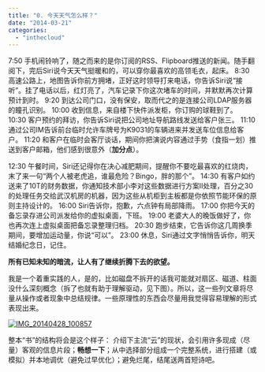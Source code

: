 ```yaml
---
title: "0. 今天天气怎么样？"
date: "2014-03-21"
categories: 
  - "inthecloud"
---
```


7:50 手机闹铃响了，随之而来的是你订阅的RSS、Flipboard推送的新闻。随手翻阅下，完后Siri说今天天气挺暖和的，可以穿你最喜欢的高领毛衣，起床。 8:30 高速公路上，地图告诉你前方拥堵，正好这时领导打来电话，你告诉Siri说“接听”。挂了电话以后，红灯亮了，汽车记录下你这次堵车的时间，并默默再次计算预计到时。 9:20 到达公司门口，没有保安，取而代之的是连接公司LDAP服务器的瞳孔识别。 10:00 收到信息，来自楼下快件派发柜，你订购的球鞋到了。 10:30 客户预约的拜访，你告诉Siri说把公司地址导航路线发送给客户张三。 11:10 通过公司IM告诉前台临时允许车牌号为K9031的车辆进来并发送车位信息给客户。 11:20 和客户在临时会客厅谈话，期间你把演说内容通过手势（食指一划）推送到客户邮箱，他们感到很意外（**加分点**）。

12:30 午餐时间，Siri还记得你在决心减肥期间，提醒你不要吃最喜欢的红烧肉，末了来一句“两个人被老虎追，谁最危险？Bingo，胖的那个”。 14:30 有客户如约送来了10T的财务数据，你通知技术部小李对这些数据进行方案II处理，百分之30的处理任务交给武汉机房的机器，因为这些从机柜到主板都是你依照节能环保的原则主持设计的。 16:00 Siri告诉你，抱歉，六点钟有局部降雨。 17:00 你把今天的备忘录存进公司派发给你的虚拟桌面，下班。 19:00 老婆大人的晚饭做好了，你也再次连上虚拟桌面把备忘录整理归档。 20:30 跑步结束，它告诉你这几周换季期间，要增加运动量，你说“可以”。 23:00 休息，Siri通过文字悄悄告诉你，明天结婚纪念日，记住。

**所有已知未知的暗流，让人有了继续折腾下去的欲望。**

我是一个着重实践的人，是的，比如磁盘不拆开的话我可能就对扇区、磁道、柱面没什么深刻概念（拆了也就有助于理解驱动，见下图）。所以，这一些列文章将尽量从操作或者现象中总结规律。一些原理性的东西会尽量用我觉得容易理解的形式表现出来。

[![IMG_20140428_100857](/blog/post/images/IMG_20140428_100857.png)](http://blog.lofyer.org/cloud-0-how-is-today/img_20140428_100857/)

整本“书”的结构将会是这个样子： 介绍下主流“云”的现状，会引用许多现成（尽量）客观的信息片段；**畅想一下**；从中选择部分组成一个完整系统，进行搭建（或模拟）并本地调优（避免过早优化）；避免烂尾，结尾送两首短诗吧。

